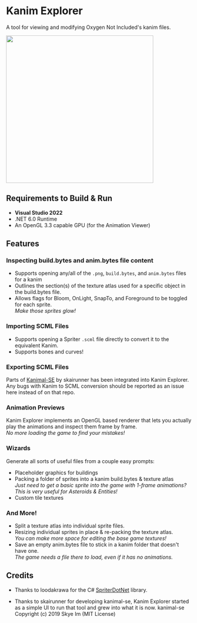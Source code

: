# Kanim Explorer
A tool for viewing and modifying Oxygen Not Included's kanim files.

<img src="screenshot.png" height=400>

## Requirements to Build & Run

- **Visual Studio 2022**
- .NET 6.0 Runtime
- An OpenGL 3.3 capable GPU (for the Animation Viewer)

## Features

### Inspecting build.bytes and anim.bytes file content
- Supports opening any/all of the `.png`, `build.bytes`, and `anim.bytes` files for a kanim
- Outlines the section(s) of the texture atlas used for a specific object in the build.bytes file.
- Allows flags for Bloom, OnLight, SnapTo, and Foreground to be toggled for each sprite.  
  *Make those sprites glow!*
  
### Importing SCML Files
- Supports opening a Spriter `.scml` file directly to convert it to the equivalent Kanim.
- Supports bones and curves!

### Exporting SCML Files
Parts of [Kanimal-SE](https://github.com/skairunner/kanimal-SE) by skairunner has been integrated into Kanim Explorer.  
Any bugs with Kanim to SCML conversion should be reported as an issue here instead of on that repo.

### Animation Previews
Kanim Explorer implements an OpenGL based renderer that lets you actually play the animations and inspect them frame by frame.  
*No more loading the game to find your mistakes!*

### Wizards
Generate all sorts of useful files from a couple easy prompts:
- Placeholder graphics for buildings
- Packing a folder of sprites into a kanim build.bytes & texture atlas  
  *Just need to get a basic sprite into the game with 1-frame animations? This is very useful for Asteroids & Entities!*
- Custom tile textures

### And More!
- Split a texture atlas into individual sprite files.
- Resizing individual sprites in place & re-packing the texture atlas.  
  *You can make more space for editing the base game textures!*
- Save an empty anim.bytes file to stick in a kanim folder that doesn't have one.  
  *The game needs a file there to load, even if it has no animations.*
 
## Credits

- Thanks to loodakrawa for the C# [SpriterDotNet](https://github.com/loodakrawa/SpriterDotNet) library.

- Thanks to skairunner for developing kanimal-se, Kanim Explorer started as a simple UI to run that tool and grew into what it is now.
kanimal-se Copyright (c) 2019 Skye Im (MIT License)
